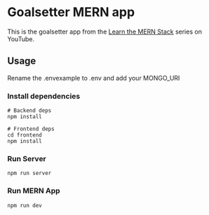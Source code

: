 # Goalsetter MERN app

This is the goalsetter app from the [Learn the MERN Stack](https://www.youtube.com/watch?v=-0exw-9YJBo) series on YouTube.

## Usage

Rename the .envexample to .env and add your MONGO_URI

### Install dependencies

```
# Backend deps
npm install

# Frontend deps
cd frontend
npm install
```

### Run Server

```
npm run server
```

### Run MERN App

```
npm run dev
```
